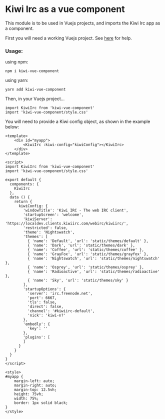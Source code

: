 # Kiwi Irc as a vue component

This module is to be used in Vuejs projects, and imports the Kiwi Irc app as a component.


First you will need a working Vuejs project. See [here](https://github.com/vuejs-templates/webpack) for help.

### Usage:
using npm:

    npm i kiwi-vue-component

using yarn:

    yarn add kiwi-vue-component

Then, in your Vuejs project...

    import KiwiIrc from 'kiwi-vue-component'
    import 'kiwi-vue-component/style.css'

You will need to provide a Kiwi config object, as shown in the example below:

    <template>
        <div id="myapp">
            <KiwiIrc :kiwi-config="kiwiConfig"></KiwiIrc>
        </div>
    </template>

    <script>
    import KiwiIrc from 'kiwi-vue-component'
    import 'kiwi-vue-component/style.css'

    export default {
      components: {
        KiwiIrc
      },
      data () {
        return {
          kiwiConfig: {
            'windowTitle': 'Kiwi IRC - The web IRC client',
            'startupScreen': 'welcome',
            'kiwiServer': 'https://localdev.clients.kiwiirc.com/webirc/kiwiirc/',
            'restricted': false,
            'theme': 'Nightswatch',
            'themes': [
              { 'name': 'Default', 'url': 'static/themes/default' },
              { 'name': 'Dark', 'url': 'static/themes/dark' },
              { 'name': 'Coffee', 'url': 'static/themes/coffee' },
              { 'name': 'GrayFox', 'url': 'static/themes/grayfox' },
              { 'name': 'Nightswatch', 'url': 'static/themes/nightswatch' },
              { 'name': 'Osprey', 'url': 'static/themes/osprey' },
              { 'name': 'Radioactive', 'url': 'static/themes/radioactive' },
              { 'name': 'Sky', 'url': 'static/themes/sky' }
            ],
            'startupOptions': {
              'server': 'irc.freenode.net',
              'port': 6667,
              'tls': false,
              'direct': false,
              'channel': '#kiwiirc-default',
              'nick': 'kiwi-n?'
            },
            'embedly': {
              'key': ''
            },
            'plugins': [
            ]
          }
        }
      }
    }
    </script>

    <style>
    #myapp {
        margin-left: auto;
        margin-right: auto;
        margin-top: 12.5vh;
        height: 75vh;
        width: 75%;
        border: 1px solid black;
    }
    </style>

